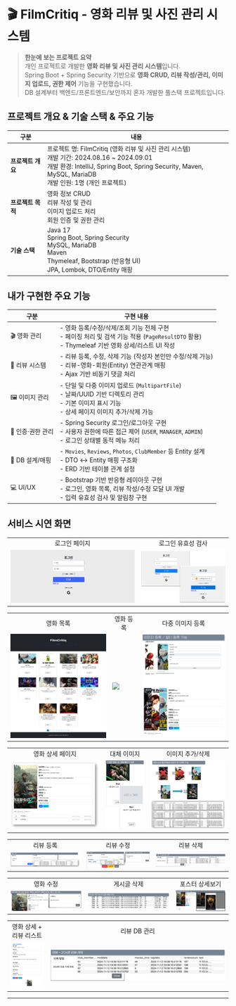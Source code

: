 # 🎬 FilmCritiq - 영화 리뷰 및 사진 관리 시스템

> **한눈에 보는 프로젝트 요약**  
> 개인 프로젝트로 개발한 **영화 리뷰 및 사진 관리 시스템**입니다.  
> Spring Boot + Spring Security 기반으로 **영화 CRUD, 리뷰 작성/관리, 이미지 업로드, 권한 제어** 기능을 구현했습니다.  
> DB 설계부터 백엔드/프론트엔드/보안까지 혼자 개발한 풀스택 프로젝트입니다.  

## 프로젝트 개요 &  기술 스택 &  주요 기능

| 구분             | 내용                                                                 |
|------------------|----------------------------------------------------------------------|
| **프로젝트 개요** | 프로젝트 명: FilmCritiq (영화 리뷰 및 사진 관리 시스템)<br>개발 기간: 2024.08.16 ~ 2024.09.01<br>개발 환경: IntelliJ, Spring Boot, Spring Security, Maven, MySQL, MariaDB<br>개발 인원: 1명 (개인 프로젝트) |
| **프로젝트 목적** | 영화 정보 CRUD<br>리뷰 작성 및 관리<br>이미지 업로드 처리<br>회원 인증 및 권한 관리 |
| **기술 스택**     | Java 17<br>Spring Boot, Spring Security<br>MySQL, MariaDB<br>Maven<br>Thymeleaf, Bootstrap (반응형 UI)<br>JPA, Lombok, DTO/Entity 매핑 |

## 내가 구현한 주요 기능

| 구분            | 구현 내용 |
|-----------------|-----------------------------------------------------------------------------------------------------------------------------------|
| 🎬 영화 관리    | - 영화 등록/수정/삭제/조회 기능 전체 구현<br>- 페이징 처리 및 검색 기능 적용 (`PageResultDTO` 활용)<br>- Thymeleaf 기반 영화 상세/리스트 UI 작성 |
| 📝 리뷰 시스템  | - 리뷰 등록, 수정, 삭제 기능 (작성자 본인만 수정/삭제 가능)<br>- 리뷰-영화-회원(Entity) 연관관계 매핑<br>- Ajax 기반 비동기 댓글 처리 |
| 🖼 이미지 관리  | - 단일 및 다중 이미지 업로드 (`MultipartFile`)<br>- 날짜/UUID 기반 디렉토리 관리<br>- 기본 이미지 표시 기능<br>- 상세 페이지 이미지 추가/삭제 가능 |
| 🔐 인증·권한 관리 | - Spring Security 로그인/로그아웃 구현<br>- 사용자 권한에 따른 접근 제어 (`USER`, `MANAGER`, `ADMIN`)<br>- 로그인 상태별 동적 메뉴 처리 |
| 📂 DB 설계/매핑 | - `Movies`, `Reviews`, `Photos`, `ClubMember` 등 Entity 설계<br>- DTO ↔ Entity 매핑 구조화<br>- ERD 기반 테이블 관계 설정 |
| 💻 UI/UX       | - Bootstrap 기반 반응형 레이아웃 구현<br>- 로그인, 영화 목록, 리뷰 작성/수정 모달 UI 개발<br>- 입력 유효성 검사 및 알림창 구현 |

## 서비스 시연 화면

<table>
  <tr>
    <td align="center">로그인 페이지</td>
    <td align="center">로그인 유효성 검사</td>
  </tr>
  <tr>
    <td><img src="Screenshots/그림5.png" style="max-height:250px;"/></td>
    <td><img src="Screenshots/그림6.png" style="max-height:250px;"/></td>
  </tr>
</table>

<table>
  <tr>
    <td align="center">영화 목록</td>
    <td align="center">영화 등록</td>
    <td align="center">다중 이미지 등록</td>
  </tr>
  <tr>
    <td><img src="Screenshots/그림4.png" style="max-height:250px;"/></td>
    <td><img src="Screenshots/그림7.png" style="max-height:250px;"/></td>
    <td><img src="Screenshots/그림8.png" style="max-height:250px;"/></td>
  </tr>
</table>

<table>
  <tr>
    <td align="center">영화 상세 페이지</td>
    <td align="center">대체 이미지</td>
    <td align="center">이미지 추가/삭제</td>
  </tr>
  <tr>
    <td><img src="Screenshots/그림11.png" style="max-height:250px;"/></td>
    <td><img src="Screenshots/그림9.png" style="max-height:250px;"/></td>
    <td><img src="Screenshots/그림10.png" style="max-height:250px;"/></td>
  </tr>
</table>

<table>
  <tr>
    <td align="center">리뷰 등록</td>
    <td align="center">리뷰 수정</td>
    <td align="center">리뷰 삭제</td>
  </tr>
  <tr>
    <td><img src="Screenshots/그림14.png" style="max-height:250px;"/></td>
    <td><img src="Screenshots/그림13.png" style="max-height:250px;"/></td>
    <td><img src="Screenshots/그림12.png" style="max-height:250px;"/></td>
  </tr>
</table>

<table>
  <tr>
    <td align="center">영화 수정</td>
    <td align="center">게시글 삭제</td>
    <td align="center">포스터 상세보기</td>
  </tr>
  <tr>
    <td><img src="Screenshots/그림23.png" style="max-height:250px;"/></td>
    <td><img src="Screenshots/그림22.png" style="max-height:250px;"/></td>
    <td><img src="Screenshots/그림21.png" style="max-height:250px;"/></td>
  </tr>
</table>

<table>
  <tr>
    <td align="center">영화 상세 + 리뷰 리스트</td>
    <td align="center">리뷰 DB 관리</td>
  </tr>
  <tr>
    <td><img src="Screenshots/그림15.png" style="max-height:250px;"/></td>
    <td><img src="Screenshots/그림12.png" style="max-height:250px;"/></td>
  </tr>
</table>

---


